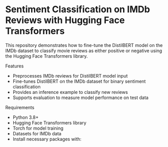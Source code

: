 # Sentiment Classification on IMDb Reviews with Hugging Face Transformers

This repository demonstrates how to fine-tune the DistilBERT model on the IMDb dataset to classify movie reviews as either positive or negative using the Hugging Face Transformers library.

Features

* Preprocesses IMDb reviews for DistilBERT model input
* Fine-tunes DistilBERT on the IMDb dataset for binary sentiment classification
* Provides an inference example to classify new reviews
* Supports evaluation to measure model performance on test data


Requirements

* Python 3.8+
* Hugging Face Transformers library
* Torch for model training
* Datasets for IMDb data
* Install necessary packages with:





